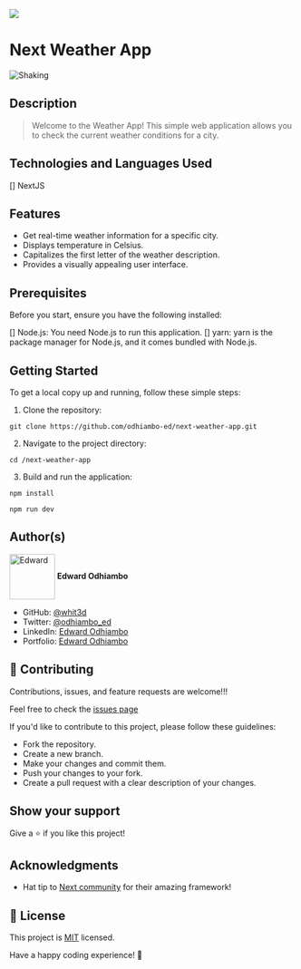![](https://img.shields.io/badge/Microverse-blueviolet)

# Next Weather App

![Shaking](https://github.com/odhiambo-ed/animated-gifs/blob/master/excited-happy/BalmerGatesShakingIt.gif?raw=true)

## Description

> Welcome to the Weather App! This simple web application allows you to check the current weather conditions for a city.



## Technologies and Languages Used


[] NextJS

## Features

- Get real-time weather information for a specific city.
- Displays temperature in Celsius.
- Capitalizes the first letter of the weather description.
- Provides a visually appealing user interface.

## Prerequisites

Before you start, ensure you have the following installed:

[] Node.js: You need Node.js to run this application.
[] yarn: yarn is the package manager for Node.js, and it comes bundled with Node.js.

## Getting Started

To get a local copy up and running, follow these simple steps:

1. Clone the repository:

```
git clone https://github.com/odhiambo-ed/next-weather-app.git
```

2. Navigate to the project directory:

```
cd /next-weather-app
```

3. Build and run the application:

```
npm install
```

```
npm run dev
```


## Author(s)

  <a href="https://github.com/white3d" target="blank"><img align="center"
        src="https://github.com/white3d/GitHub-User-Content/blob/main/Passport_Ed-M.png"
        alt="Edward" height="80" width="80"/></a>   **Edward Odhiambo**

- GitHub: [@whit3d](https://github.com/odhiambo-ed)
- Twitter: [@odhiambo_ed](https://twitter.com/odhiambo_ed)
- LinkedIn: [Edward Odhiambo](https://www.linkedin.com/in/edward-odhiambo/)
- Portfolio: [Edward Odhiambo](https://edwardodhiambo.com/)

## 🤝 Contributing

Contributions, issues, and feature requests are welcome!!!

Feel free to check the [issues page](https://github.com/odhiambo-ed/next-weather-app.git/issues)

If you'd like to contribute to this project, please follow these guidelines:

- Fork the repository.
- Create a new branch.
- Make your changes and commit them.
- Push your changes to your fork.
- Create a pull request with a clear description of your changes.

## Show your support

Give a ⭐️ if you like this project!

## Acknowledgments

- Hat tip to [Next community](https://nextjs.org/) for their amazing framework!

## 📝 License

This project is [MIT](./LICENSE) licensed.

Have a happy coding experience! 💪
